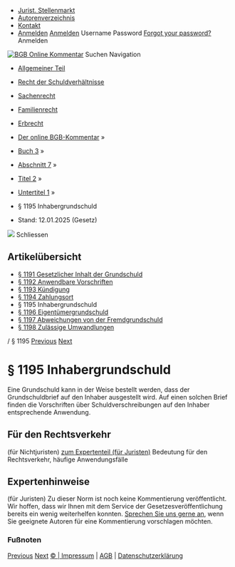   * [Jurist. Stellenmarkt](https://bgb.kommentar.de/Buch-3/Abschnitt-7/Titel-2/Untertitel-1/</job-board> "Jurist. Stellenmarkt")
  * [Autorenverzeichnis](https://bgb.kommentar.de/Buch-3/Abschnitt-7/Titel-2/Untertitel-1/</Autorenverzeichnis> "Autorenverzeichnis")
  * [Kontakt](https://bgb.kommentar.de/Buch-3/Abschnitt-7/Titel-2/Untertitel-1/</Kontakt>)
  * [Anmelden](https://bgb.kommentar.de/Buch-3/Abschnitt-7/Titel-2/Untertitel-1/<#login> "show login form") [Anmelden](https://bgb.kommentar.de/Buch-3/Abschnitt-7/Titel-2/Untertitel-1/<#> "hide login form") Username Password
[Forgot your password?](https://bgb.kommentar.de/Buch-3/Abschnitt-7/Titel-2/Untertitel-1/</user/forgotpassword>) Anmelden 


[![BGB Online Kommentar](https://bgb.kommentar.de/extension/bgb/design/bgb/images/logo.png)](https://bgb.kommentar.de/Buch-3/Abschnitt-7/Titel-2/Untertitel-1/</> "BGB Online Kommentar")
Suchen
Navigation
  * [Allgemeiner Teil](https://bgb.kommentar.de/Buch-3/Abschnitt-7/Titel-2/Untertitel-1/</Buch-1>)
  * [Recht der Schuldverhältnisse](https://bgb.kommentar.de/Buch-3/Abschnitt-7/Titel-2/Untertitel-1/</Buch-2>)
  * [Sachenrecht](https://bgb.kommentar.de/Buch-3/Abschnitt-7/Titel-2/Untertitel-1/</Buch-3>)
  * [Familienrecht](https://bgb.kommentar.de/Buch-3/Abschnitt-7/Titel-2/Untertitel-1/</Buch-4>)
  * [Erbrecht](https://bgb.kommentar.de/Buch-3/Abschnitt-7/Titel-2/Untertitel-1/</Buch-5>)


  * [Der online BGB-Kommentar](https://bgb.kommentar.de/Buch-3/Abschnitt-7/Titel-2/Untertitel-1/</>) »
  * [Buch 3](https://bgb.kommentar.de/Buch-3/Abschnitt-7/Titel-2/Untertitel-1/</Buch-3>) »
  * [Abschnitt 7](https://bgb.kommentar.de/Buch-3/Abschnitt-7/Titel-2/Untertitel-1/</Buch-3/Abschnitt-7>) »
  * [Titel 2](https://bgb.kommentar.de/Buch-3/Abschnitt-7/Titel-2/Untertitel-1/</Buch-3/Abschnitt-7/Titel-2>) »
  * [Untertitel 1](https://bgb.kommentar.de/Buch-3/Abschnitt-7/Titel-2/Untertitel-1/</Buch-3/Abschnitt-7/Titel-2/Untertitel-1>) »
  * § 1195 Inhabergrundschuld 
  * Stand: 12.01.2025 (Gesetz) 


![](https://vg01.met.vgwort.de/na/1c9909529ead4f509072c06d9081a7d5)
Schliessen 
## Artikelübersicht
  * [ § 1191 Gesetzlicher Inhalt der Grundschuld ](https://bgb.kommentar.de/Buch-3/Abschnitt-7/Titel-2/Untertitel-1/</Buch-3/Abschnitt-7/Titel-2/Untertitel-1/Gesetzlicher-Inhalt-der-Grundschuld>)
  * [ § 1192 Anwendbare Vorschriften ](https://bgb.kommentar.de/Buch-3/Abschnitt-7/Titel-2/Untertitel-1/</Buch-3/Abschnitt-7/Titel-2/Untertitel-1/Anwendbare-Vorschriften>)
  * [ § 1193 Kündigung ](https://bgb.kommentar.de/Buch-3/Abschnitt-7/Titel-2/Untertitel-1/</Buch-3/Abschnitt-7/Titel-2/Untertitel-1/Kuendigung>)
  * [ § 1194 Zahlungsort ](https://bgb.kommentar.de/Buch-3/Abschnitt-7/Titel-2/Untertitel-1/</Buch-3/Abschnitt-7/Titel-2/Untertitel-1/Zahlungsort>)
  * § 1195 Inhabergrundschuld 
  * [ § 1196 Eigentümergrundschuld ](https://bgb.kommentar.de/Buch-3/Abschnitt-7/Titel-2/Untertitel-1/</Buch-3/Abschnitt-7/Titel-2/Untertitel-1/Eigentuemergrundschuld>)
  * [ § 1197 Abweichungen von der Fremdgrundschuld ](https://bgb.kommentar.de/Buch-3/Abschnitt-7/Titel-2/Untertitel-1/</Buch-3/Abschnitt-7/Titel-2/Untertitel-1/Abweichungen-von-der-Fremdgrundschuld>)
  * [ § 1198 Zulässige Umwandlungen ](https://bgb.kommentar.de/Buch-3/Abschnitt-7/Titel-2/Untertitel-1/</Buch-3/Abschnitt-7/Titel-2/Untertitel-1/Zulaessige-Umwandlungen>)


/ § 1195 
[Previous](https://bgb.kommentar.de/Buch-3/Abschnitt-7/Titel-2/Untertitel-1/</Buch-3/Abschnitt-7/Titel-2/Untertitel-1/Zahlungsort> "§ 1194 Zahlungsort") [Next](https://bgb.kommentar.de/Buch-3/Abschnitt-7/Titel-2/Untertitel-1/</Buch-3/Abschnitt-7/Titel-2/Untertitel-1/Eigentuemergrundschuld> "§ 1196 Eigentümergrundschuld")
# § 1195 Inhabergrundschuld
Eine Grundschuld kann in der Weise bestellt werden, dass der Grundschuldbrief auf den Inhaber ausgestellt wird. Auf einen solchen Brief finden die Vorschriften über Schuldverschreibungen auf den Inhaber entsprechende Anwendung.
## Für den Rechtsverkehr 
(für Nichtjuristen)
[zum Expertenteil (für Juristen)](https://bgb.kommentar.de/Buch-3/Abschnitt-7/Titel-2/Untertitel-1/<#expertenhinweise>)
Bedeutung für den Rechtsverkehr, häufige Anwendungsfälle
## Expertenhinweise
(für Juristen)
Zu dieser Norm ist noch keine Kommentierung veröffentlicht. Wir hoffen, dass wir Ihnen mit dem Service der Gesetzesveröffentlichung bereits ein wenig weiterhelfen konnten. [Sprechen Sie uns gerne an](https://bgb.kommentar.de/Buch-3/Abschnitt-7/Titel-2/Untertitel-1/</Kontakt>), wenn Sie geeignete Autoren für eine Kommentierung vorschlagen möchten. 
### Fußnoten
[Previous](https://bgb.kommentar.de/Buch-3/Abschnitt-7/Titel-2/Untertitel-1/</Buch-3/Abschnitt-7/Titel-2/Untertitel-1/Zahlungsort> "§ 1194 Zahlungsort") [Next](https://bgb.kommentar.de/Buch-3/Abschnitt-7/Titel-2/Untertitel-1/</Buch-3/Abschnitt-7/Titel-2/Untertitel-1/Eigentuemergrundschuld> "§ 1196 Eigentümergrundschuld")
[© | Impressum](https://bgb.kommentar.de/Buch-3/Abschnitt-7/Titel-2/Untertitel-1/</Kontakt>) | [AGB](https://bgb.kommentar.de/Buch-3/Abschnitt-7/Titel-2/Untertitel-1/</AGB>) | [Datenschutzerklärung](https://bgb.kommentar.de/Buch-3/Abschnitt-7/Titel-2/Untertitel-1/</Datenschutzerklaerung-fuer-Leser>)
